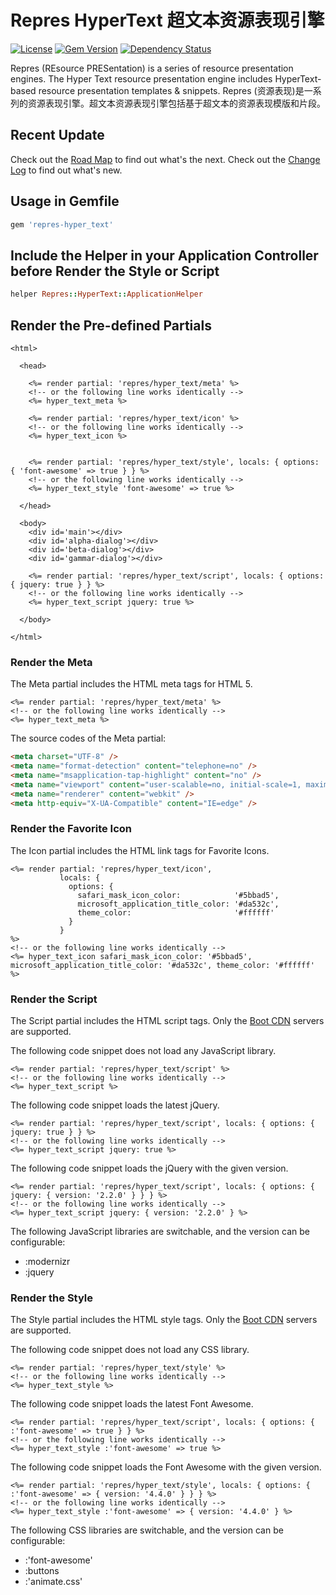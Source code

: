 # Repres HyperText 超文本资源表现引擎

[![License](https://img.shields.io/badge/license-MIT-green.svg)](http://opensource.org/licenses/MIT)
[![Gem Version](https://badge.fury.io/rb/repres-hyper_text.svg)](https://badge.fury.io/rb/repres-hyper_text)
[![Dependency Status](https://gemnasium.com/badges/github.com/topbitdu/repres-hyper_text.svg)](https://gemnasium.com/github.com/topbitdu/repres-hyper_text)

Repres (REsource PRESentation) is a series of resource presentation engines. The Hyper Text resource presentation engine includes HyperText-based resource presentation templates & snippets.
Repres (资源表现)是一系列的资源表现引擎。超文本资源表现引擎包括基于超文本的资源表现模版和片段。



## Recent Update

Check out the [Road Map](ROADMAP.md) to find out what's the next.
Check out the [Change Log](CHANGELOG.md) to find out what's new.



## Usage in Gemfile

```ruby
gem 'repres-hyper_text'
```



## Include the Helper in your Application Controller before Render the Style or Script

```ruby
helper Repres::HyperText::ApplicationHelper
```



## Render the Pre-defined Partials

```erb
<html>

  <head>

    <%= render partial: 'repres/hyper_text/meta' %>
    <!-- or the following line works identically -->
    <%= hyper_text_meta %>

    <%= render partial: 'repres/hyper_text/icon' %>
    <!-- or the following line works identically -->
    <%= hyper_text_icon %>


    <%= render partial: 'repres/hyper_text/style', locals: { options: { 'font-awesome' => true } } %>
    <!-- or the following line works identically -->
    <%= hyper_text_style 'font-awesome' => true %>

  </head>

  <body>
    <div id='main'></div>
    <div id='alpha-dialog'></div>
    <div id='beta-dialog'></div>
    <div id='gammar-dialog'></div>

    <%= render partial: 'repres/hyper_text/script', locals: { options: { jquery: true } } %>
    <!-- or the following line works identically -->
    <%= hyper_text_script jquery: true %>

  </body>

</html>
```



### Render the Meta

The Meta partial includes the HTML meta tags for HTML 5.
```erb
<%= render partial: 'repres/hyper_text/meta' %>
<!-- or the following line works identically -->
<%= hyper_text_meta %>
```

The source codes of the Meta partial:
```html
<meta charset="UTF-8" />
<meta name="format-detection" content="telephone=no" />
<meta name="msapplication-tap-highlight" content="no" />
<meta name="viewport" content="user-scalable=no, initial-scale=1, maximum-scale=1, minimum-scale=1, width=device-width, height=device-height" />
<meta name="renderer" content="webkit" />
<meta http-equiv="X-UA-Compatible" content="IE=edge" />
```



### Render the Favorite Icon

The Icon partial includes the HTML link tags for Favorite Icons.
```erb
<%= render partial: 'repres/hyper_text/icon',
           locals: {
             options: {
               safari_mask_icon_color:            '#5bbad5',
               microsoft_application_title_color: '#da532c',
               theme_color:                       '#ffffff'
             }
           }
%>
<!-- or the following line works identically -->
<%= hyper_text_icon safari_mask_icon_color: '#5bbad5', microsoft_application_title_color: '#da532c', theme_color: '#ffffff' %>
```



### Render the Script

The Script partial includes the HTML script tags. Only the [Boot CDN](http://cdn.bootcss.com/) servers are supported.

The following code snippet does not load any JavaScript library.
```erb
<%= render partial: 'repres/hyper_text/script' %>
<!-- or the following line works identically -->
<%= hyper_text_script %>
```

The following code snippet loads the latest jQuery.
```erb
<%= render partial: 'repres/hyper_text/script', locals: { options: { jquery: true } } %>
<!-- or the following line works identically -->
<%= hyper_text_script jquery: true %>
```

The following code snippet loads the jQuery with the given version.
```erb
<%= render partial: 'repres/hyper_text/script', locals: { options: { jquery: { version: '2.2.0' } } } %>
<!-- or the following line works identically -->
<%= hyper_text_script jquery: { version: '2.2.0' } %>
```

The following JavaScript libraries are switchable, and the version can be configurable:
- :modernizr
- :jquery



### Render the Style

The Style partial includes the HTML style tags. Only the [Boot CDN](http://cdn.bootcss.com/) servers are supported.

The following code snippet does not load any CSS library.
```erb
<%= render partial: 'repres/hyper_text/style' %>
<!-- or the following line works identically -->
<%= hyper_text_style %>
```

The following code snippet loads the latest Font Awesome.
```erb
<%= render partial: 'repres/hyper_text/script', locals: { options: { :'font-awesome' => true } } %>
<!-- or the following line works identically -->
<%= hyper_text_style :'font-awesome' => true %>
```

The following code snippet loads the Font Awesome with the given version.
```erb
<%= render partial: 'repres/hyper_text/style', locals: { options: { :'font-awesome' => { version: '4.4.0' } } } %>
<!-- or the following line works identically -->
<%= hyper_text_style :'font-awesome' => { version: '4.4.0' } %>
```

The following CSS libraries are switchable, and the version can be configurable:
- :'font-awesome'
- :buttons
- :'animate.css'
